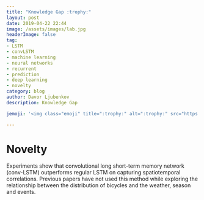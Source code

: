 ```yaml
---
title: "Knowledge Gap :trophy:"
layout: post
date: 2019-04-22 22:44
image: /assets/images/lab.jpg
headerImage: false
tag:
- LSTM
- convLSTM
- machine learning
- neural networks
- recurrent
- prediction
- deep learning
- novelty
category: blog
author: Davor Ljubenkov
description: Knowledge Gap

jemoji: '<img class="emoji" title=":trophy:" alt=":trophy:" src="https://assets.github.com/images/icons/emoji/unicode/1f3c6.png" height="20" width="20" align="absmiddle">'

---
```



# Novelty

Experiments show that convolutional long short-term memory network (conv-LSTM) outperforms regular LSTM on capturing spatiotemporal correlations. Previous papers have not used this method while exploring the relationship between the distribution of bicycles and the weather, season and events. 
